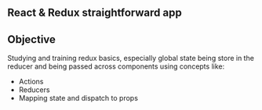 ## React & Redux straightforward app

## Objective

Studying and training redux basics, especially global state being store in the reducer and being passed across components using concepts like:

- Actions
- Reducers
- Mapping state and dispatch to props
